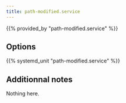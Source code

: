 ```yaml
---
title: path-modified.service
---
```


{{% provided_by "path-modified.service" %}}

## Options

{{% systemd_unit "path-modified.service" %}}

## Additionnal notes

Nothing here.